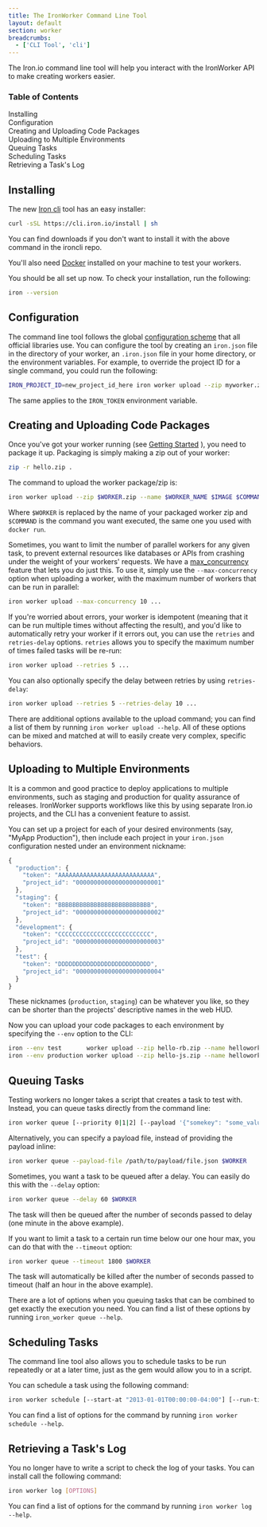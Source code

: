 ```yaml
---
title: The IronWorker Command Line Tool
layout: default
section: worker
breadcrumbs:
  - ['CLI Tool', 'cli']
---
```


The Iron.io command line tool will help you interact with the IronWorker API to make creating workers easier.

<section id="toc">
  <h3>Table of Contents</h3>
  <ul>
    <li><a href="#installing">Installing</a></li>
    <li><a href="#configuration">Configuration</a></li>
    <li><a href="#creating__uploading_code_packages">Creating and Uploading Code Packages</a></li>
    <li><a href="#uploading_to_multiple_environments">Uploading to Multiple Environments</a></li>
    <li><a href="#queuing_tasks">Queuing Tasks</a></li>
    <li><a href="#scheduling_tasks">Scheduling Tasks</a></li>
    <li><a href="#retrieving_a_tasks_log">Retrieving a Task's Log</a></li>
  </ul>
</section>

<h2 id="installing">Installing</h2>

The new [Iron cli](https://github.com/iron-io/ironcli) tool has an easy installer:

```sh
curl -sSL https://cli.iron.io/install | sh
```

You can find downloads if you don't want to install it with the above command in the ironcli repo.

You'll also need [Docker](http://docker.com) installed on your machine to test your workers.

You should be all set up now. To check your installation, run the following:

```sh
iron --version
```

<h2 id="configuration">Configuration</h2>

The command line tool follows the global
[configuration scheme](/worker/reference/configuration) that all official libraries
use. You can configure the tool by creating an `iron.json` file in the
directory of your worker, an `.iron.json` file in your home directory,
or the environment variables. For example, to override the project ID for a
single command, you could run the following:

```sh
IRON_PROJECT_ID=new_project_id_here iron worker upload --zip myworker.zip --name myworker iron/images:ruby-2.1 ruby myworker.rb
```

The same applies to the `IRON_TOKEN` environment variable.

<h2 id="creating__uploading_code_packages"> Creating and Uploading Code Packages </h2>

Once you've got your worker running (see [Getting Started](/worker/beta/getting_started) ), you need to package it up. Packaging
is simply making a zip out of your worker:

```sh
zip -r hello.zip .
```

The command to upload the worker package/zip is:

```sh
iron worker upload --zip $WORKER.zip --name $WORKER_NAME $IMAGE $COMMAND
```

Where `$WORKER` is replaced by the name of your packaged worker zip and `$COMMAND` is the command you want executed, the same
one you used with `docker run`.

Sometimes, you want to limit the number of parallel workers for any given task, to prevent external resources like databases or APIs from crashing under the weight of your workers' requests. We have a [max_concurrency](http://blog.iron.io/2012/08/ironworkers-most-requested-feature-is.html) feature that lets you do just this. To use it, simply use the `--max-concurrency` option when uploading a worker, with the maximum number of workers that can be run in parallel:

```sh
iron worker upload --max-concurrency 10 ...
```

If you're worried about errors, your worker is idempotent (meaning that it can be run multiple times without affecting the result), and you'd like to automatically retry your worker if it errors out, you can use the `retries` and `retries-delay` options. `retries` allows you to specify the maximum number of times failed tasks will be re-run:

```sh
iron worker upload --retries 5 ...
```

You can also optionally specify the delay between retries by using `retries-delay`:

```sh
iron worker upload --retries 5 --retries-delay 10 ...
```

There are additional options available to the upload command; you can find
a list of them by running `iron worker upload --help`. All of these options can be mixed and matched at will to easily create very complex, specific behaviors.

<h2 id="uploading_to_multiple_environments">Uploading to Multiple Environments</h2>

It is a common and good practice to deploy applications to multiple environments, such as staging and production for quality assurance of releases. IronWorker supports workflows like this by using separate Iron.io projects, and the CLI has a convenient feature to assist.

You can set up a project for each of your desired environments (say, "MyApp Production"), then include each project in your `iron.json` configuration nested under an environment nickname:

```js
{
  "production": {
    "token": "AAAAAAAAAAAAAAAAAAAAAAAAAAA",
    "project_id": "000000000000000000000001"
  },
  "staging": {
    "token": "BBBBBBBBBBBBBBBBBBBBBBBBBB",
    "project_id": "000000000000000000000002"
  },
  "development": {
    "token": "CCCCCCCCCCCCCCCCCCCCCCCCCC",
    "project_id": "000000000000000000000003"
  },
  "test": {
    "token": "DDDDDDDDDDDDDDDDDDDDDDDDDD",
    "project_id": "000000000000000000000004"
  }
}
```

These nicknames (`production`, `staging`) can be whatever you like, so they can be shorter than the projects' descriptive names in the web HUD.

Now you can upload your code packages to each environment by specifying the `--env` option to the CLI:

```sh
iron --env test       worker upload --zip hello-rb.zip --name helloworker-rb iron/images:ruby-2.1 ruby myworker.rb
iron --env production worker upload --zip hello-js.zip --name helloworker-js iron/images:node-0.10 node myworker.js
```

<h2 id="queuing_tasks">Queuing Tasks</h2>

Testing workers no longer takes a script that creates a task to test with.
Instead, you can queue tasks directly from the command line:

```sh
iron worker queue [--priority 0|1|2] [--payload '{"somekey": "some_value", "array": ["item1", "item2"]}'] $WORKER
```

Alternatively, you can specify a payload file, instead of providing the payload inline:

```sh
iron worker queue --payload-file /path/to/payload/file.json $WORKER
```

Sometimes, you want a task to be queued after a delay. You can easily do this with the `--delay` option:

```sh
iron worker queue --delay 60 $WORKER
```

The task will then be queued after the number of seconds passed to delay (one minute in the above example).

If you want to limit a task to a certain run time below our one hour max, you can do that with the `--timeout` option:

```sh
iron worker queue --timeout 1800 $WORKER
```

The task will automatically be killed after the number of seconds passed to timeout (half an hour in the above example).

There are a lot of options when you queuing tasks that can be combined to get exactly the execution you need. You can find a list of these options by running `iron_worker queue --help`.

<h2 id="scheduling_tasks">Scheduling Tasks</h2>

The command line tool also allows you to schedule tasks to be run repeatedly
or at a later time, just as the gem would allow you to in a script.

You can schedule a task using the following command:

```sh
iron worker schedule [--start-at "2013-01-01T00:00:00-04:00"] [--run-times 4] [--priority 0|1|2] [--payload '{"somekey": "some_value"}'] $WORKER
```

You can find a list of options for the command by running `iron worker schedule --help`.

<h2 id="retrieving_a_tasks_log">Retrieving a Task's Log</h2>

You no longer have to write a script to check the log of your tasks. You can
install call the following command:

```sh
iron worker log [OPTIONS]
```

You can find a list of options for the command by running `iron worker log --help`.
